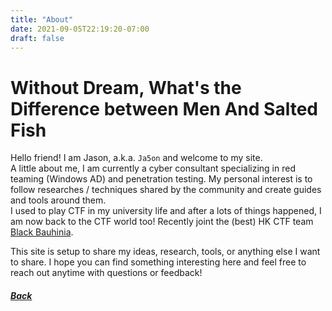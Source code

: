```yaml
---
title: "About"
date: 2021-09-05T22:19:20-07:00
draft: false
---
```

# Without Dream, What's the Difference between Men And Salted Fish


Hello friend! I am Jason, a.k.a. `Ja5on` and welcome to my site.  
A little about me, I am currently a cyber consultant specializing in red teaming (Windows AD) and penetration testing. My personal interest is to follow researches / techniques shared by the community and create guides and tools around them.  
I used to play CTF in my university life and after a lots of things happened, I am now back to the CTF world too! Recently joint the (best) HK CTF team [Black Bauhinia](https://b6a.black/).

This site is setup to share my ideas, research, tools, or anything else I want to share. I hope you can find something interesting here and feel free to reach out anytime with questions or feedback!

##### [Back](../)
